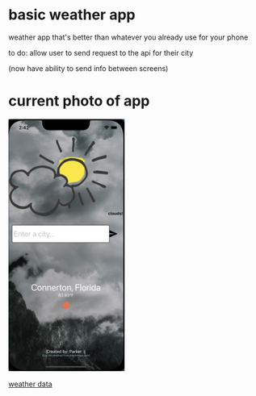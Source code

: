 # basic weather app

weather app that's better than whatever you already use for your phone

to do:
allow user to send request to the api for their city

(now have ability to send info between screens)

# current photo of app

<img src="assets/currentImage.png" width="230" height="500">

<a href="https://openweathermap.org/current#format"><p>weather data</p></a>

